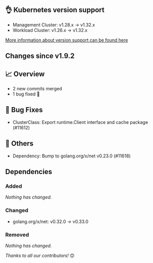 ## 👌 Kubernetes version support

- Management Cluster: v1.28.x -> v1.32.x
- Workload Cluster: v1.26.x -> v1.32.x

[More information about version support can be found here](https://cluster-api.sigs.k8s.io/reference/versions.html)

## Changes since v1.9.2
## :chart_with_upwards_trend: Overview
- 2 new commits merged
- 1 bug fixed 🐛

## :bug: Bug Fixes
- ClusterClass: Export runtime.Client interface and cache package (#11612)

## :seedling: Others
- Dependency: Bump to golang.org/x/net v0.23.0 (#11618)

## Dependencies

### Added
_Nothing has changed._

### Changed
- golang.org/x/net: v0.32.0 → v0.33.0

### Removed
_Nothing has changed._

_Thanks to all our contributors!_ 😊

